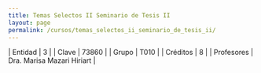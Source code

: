 ```yaml
---
title: Temas Selectos II Seminario de Tesis II
layout: page
permalink: /cursos/temas_selectos_ii_seminario_de_tesis_ii/
---
```




| Entidad | 3 |
| Clave | 73860 |
| Grupo | T010 |
| Créditos | 8 |
| Profesores | Dra. Marisa Mazari Hiriart |


